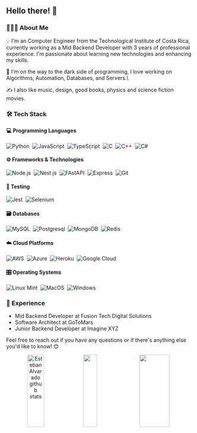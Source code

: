<!--![Banner](https://github.com/estalvgs1999/estalvgs1999/blob/master/assets/banner.png) -->

## Hello there! 👋

### 👨🏻‍💻 About Me

💡 I'm an Computer Engineer from the Technological Institute of Costa Rica, currently working as a Mid Backend Developer with 3 years of professional experience. I'm passionate about learning new technologies and enhancing my skills.

🚀 I'm on the way to the dark side of programming, I love working on Algorithms, Automation, Databases, and Servers.\

✍️ I also like music, design, good books, physics and science fiction movies.

### 🛠 Tech Stack

#### 💻 Programming Languages
![Python](https://img.shields.io/badge/-Python-0d1117?style=flat&logo=python&logoColor=white)&nbsp;
![JavaScript](https://img.shields.io/badge/JavaScript-0d1117?style=flat&logo=javascript&logoColor=white)&nbsp;
![TypeScript](https://img.shields.io/badge/-TypeScript-0d1117?style=flat&logo=typescript&logoColor=white)&nbsp;
![C](https://img.shields.io/badge/C-0d1117?style=flat&logo=C&logoColor=white)&nbsp;
![C++](https://img.shields.io/badge/C++-0d1117?style=flat&logo=C%2B%2B&logoColor=white)&nbsp;
![C#](https://img.shields.io/badge/C%23-0d1117?style=flat&logo=c-sharp&logoColor=white)&nbsp;

#### ⚙️ Frameworks & Technologies
![Node.js](https://img.shields.io/badge/Node.js-0d1117?&style=flat&logo=node.js&logoColor=white)&nbsp;
![Nest js](https://img.shields.io/badge/nestjs-0d1117?&style=flat&logo=nestjs&logoColor=white)&nbsp;
![FAstAPI](https://img.shields.io/badge/FastAPI-0d1117?&style=flat&logo=fastapi&logoColor=white)&nbsp;
![Express](https://img.shields.io/badge/Express-0d1117?&style=flat&logo=express&logoColor=white)&nbsp;
![Git](https://img.shields.io/badge/Git-0d1117?&style=flat&logo=git&logoColor=white)&nbsp;

#### 🧪 Testing
![Jest](https://img.shields.io/badge/Jest-0d1117?style=flat&logo=jest&logoColor=white)&nbsp;
![Selenium](https://img.shields.io/badge/Selenium-0d1117?style=flat&logo=selenium&logoColor=white)&nbsp;

#### 🗃 Databases
![MySQL](https://img.shields.io/badge/MySQL-0d1117?&style=flat&logo=mysql&logoColor=white)&nbsp;
![Postgresql](https://img.shields.io/badge/Postgres-0d1117?&style=flat&logo=postgresql&logoColor=white)&nbsp;
![MongoDB](https://img.shields.io/badge/MongoDB-0d1117?&style=flat&logo=mongodb&logoColor=white)&nbsp;
![Redis](https://img.shields.io/badge/Redis-0d1117?&style=flat&logo=redis&logoColor=white)&nbsp;

#### ☁️ Cloud Platforms
![AWS](https://img.shields.io/badge/AWS-0d1117?style=flat&logo=amazon-aws&logoColor=white)&nbsp;
![Azure](https://img.shields.io/badge/Azure-0d1117?style=flat&logo=microsoft-azure&logoColor=white)&nbsp;
![Heroku](https://img.shields.io/badge/Heroku-0d1117?style=flat&logo=heroku&logoColor=white)&nbsp;
![Google Cloud](https://img.shields.io/badge/Google%20Cloud-0d1117?style=flat&logo=google-cloud&logoColor=white)&nbsp;

#### 🎛️ Operating Systems
![Linux Mint](https://img.shields.io/badge/Linux-0d1117?style=flat&logo=Linux&logoColor=white)&nbsp;
![MacOS](https://img.shields.io/badge/MacOS-0d1117?style=flat&logo=apple&logoColor=white)&nbsp;
![Windows](https://img.shields.io/badge/Windows-0d1117?style=flat&logo=windows&logoColor=white)&nbsp;


### 🚀 Experience
- Mid Backend Developer at Fusion Tech Digital Solutions
- Software Architect at GoToMars
- Junior Backend Developer at Imagine XYZ


Feel free to reach out if you have any questions or if there's anything else you'd like to know! 😊


<div align="center">  
  <img width="30%" height="195px" src="https://github-readme-stats.vercel.app/api?username=estalvgs1999&show_icons=true&theme=dark&line_height=27&hide=issues&hide_border=true&bg_color=0d1117" alt="Esteban Alvarado github stats" /> 
  <img width="27%" height="195px" src="https://github-readme-stats.vercel.app/api/top-langs?username=estalvgs1999&hide=scss,css,html,less&theme=dark&layout=compact&hide_border=true&bg_color=0d1117" />
  <img width="40%" height="195px" src="https://github-readme-activity-graph.vercel.app/graph?username=estalvgs1999&theme=github-compact" />
</div>

<!--
### ⚙️ &nbsp;GitHub Analytics

<p align="justify">
<a href="https://github.com/estalvgs1999">
  <img height=150 src = "https://github-readme-stats.vercel.app/api?username=estalvgs1999&show_icons=true&theme=github_dark&line_height=27&hide=issues">
  <img height=150 src = "https://github-readme-stats.vercel.app/api/top-langs?username=estalvgs1999&hide=scss,css,html,less&theme=github_dark&layout=compact">
</a>
</p>

### 🎛️ Operating Systems
![Ubuntu](https://img.shields.io/badge/Ubuntu-0d1117?style=flat&logo=ubuntu&logoColor=white)&nbsp;
![Linux Mint](https://img.shields.io/badge/Linux%20Mint-0d1117?style=flat&logo=Linux%20Mint&logoColor=white)&nbsp;
![Elementary OS](https://img.shields.io/badge/elementary%20OS-0d1117?style=flat&logo=elementary&logoColor=white)&nbsp;
![MacOS](https://img.shields.io/badge/MacOS-0d1117?style=flat&logo=apple&logoColor=white)&nbsp;
![Windows](https://img.shields.io/badge/Windows-0d1117?style=flat&logo=windows&logoColor=white)&nbsp;

### 🚀 Experience
- Mid Backend Developer with 3 years of experience.

Feel free to reach out if you have any questions or if there's anything else you'd like to know! 😊




**estalvgs1999/estalvgs1999** is a ✨ _special_ ✨ repository because its `README.md` (this file) appears on your GitHub profile.

Here are some ideas to get you started:

- 🔭 I’m currently working on ...
- 🌱 I’m currently learning ...
- 👯 I’m looking to collaborate on ...
- 🤔 I’m looking for help with ...
- 💬 Ask me about ...
- 📫 How to reach me: ...
- 😄 Pronouns: ...
- ⚡ Fun fact: ...

-->
